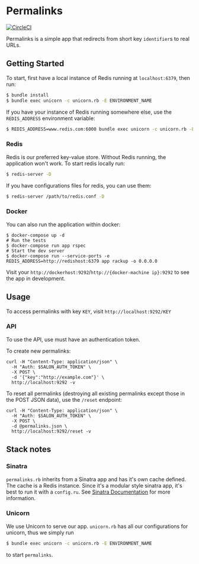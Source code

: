 # Permalinks
[![CircleCI](https://circleci.com/gh/NYULibraries/permalinks.svg?style=svg)](https://circleci.com/gh/NYULibraries/permalinks)

Permalinks is a simple app that redirects from short key `identifier`s to real URLs.

## Getting Started

To start, first have a local instance of Redis running at `localhost:6379`, then run:

```sh
$ bundle install
$ bundle exec unicorn -c unicorn.rb -E ENVIRONMENT_NAME
```

If you have your instance of Redis running somewhere else, use the `REDIS_ADDRESS` environment
variable:

```sh
$ REDIS_ADDRESS=www.redis.com:6000 bundle exec unicorn -c unicorn.rb -E ENVIRONMENT_NAME -D
```

### Redis

Redis is our preferred key-value store. Without Redis running, the application won't work. To start redis locally run:

```sh
$ redis-server -D
```

If you have configurations files for redis, you can use them:

```sh
$ redis-server /path/to/redis.conf -D
```

### Docker

You can also run the application within docker:

```
$ docker-compose up -d
# Run the tests
$ docker-compose run app rspec
# Start the dev server
$ docker-compose run --service-ports -e REDIS_ADDRESS=http://redishost:6379 app rackup -o 0.0.0.0
```

Visit your `http://dockerhost:9292`/`http://{docker-machine ip}:9292` to see the app in development.

## Usage

To access permalinks with key `KEY`, visit `http://localhost:9292/KEY`

### API

To use the API, use must have an authentication token.

To create new permalinks:

```
curl -H "Content-Type: application/json" \
  -H "Auth: $SALON_AUTH_TOKEN" \
  -X POST \
  -d '{"key":"http://example.com"}' \
  http://localhost:9292 -v
```

To reset all permalinks (destroying all existing permalinks except those in the POST JSON data), use the `/reset` endpoint:

```
curl -H "Content-Type: application/json" \
  -H "Auth: $SALON_AUTH_TOKEN" \
  -X POST \
  -d @permalinks.json \
  http://localhost:9292/reset -v
```

## Stack notes

### Sinatra

`permalinks.rb` inherits from a Sinatra app and has it's own cache defined. The cache is a Redis instance. Since it's a modular style sinatra app, it's best to run it with a `config.ru`. See [Sinatra Documentation](http://www.sinatrarb.com/intro.html#Sinatra::Base%20-%20Middleware,%20Libraries,%20and%20Modular%20Apps) for more information.

### Unicorn

We use Unicorn to serve our app. `unicorn.rb` has all our configurations for unicorn, thus we simply run

```sh
$ bundle exec unicorn -c unicorn.rb -E ENVIRONMENT_NAME
```

to start `permalinks`.
